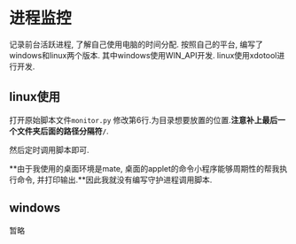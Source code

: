 # 进程监控
记录前台活跃进程, 了解自己使用电脑的时间分配.
按照自己的平台, 编写了windows和linux两个版本.
其中windows使用WIN_API开发. linux使用xdotool进行开发.

## linux使用
打开原始脚本文件`monitor.py` 修改第6行.为目录想要放置的位置.**注意补上最后一个文件夹后面的路径分隔符`/`**.

然后定时调用脚本即可.


**由于我使用的桌面环境是mate, 桌面的applet的命令小程序能够周期性的帮我执行命令, 并打印输出.**因此我就没有编写守护进程调用脚本.

## windows
暂略
